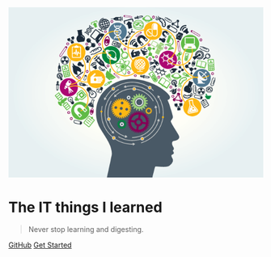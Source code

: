 <!-- _coverpage.md -->

![logo](./cover.png)

# The IT things I learned

> Never stop learning and digesting.



[GitHub](https://github.com/wahyd4/knowledge-mind-mapping)
[Get Started](#knowledge-mind-mapping)